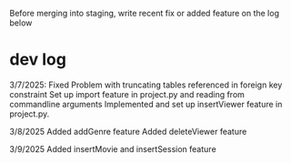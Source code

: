 Before merging into staging, write recent fix or added feature on the log below

# dev log
3/7/2025:
Fixed Problem with truncating tables referenced in foreign key constraint 
Set up import feature in project.py and reading from commandline arguments
Implemented and set up insertViewer feature in project.py.

3/8/2025
Added addGenre feature
Added deleteViewer feature

3/9/2025
Added insertMovie and insertSession feature